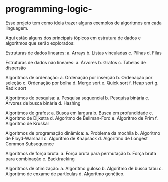 # programming-logic-

Esse projeto tem como ideia trazer alguns exemplos de algoritmos em cada linguagem. 

Aqui estão alguns dos principais tópicos em estrutura de dados e algoritmos que serão explorados:

Estruturas de dados lineares:
a. Arrays
b. Listas vinculadas
c. Pilhas
d. Filas

Estruturas de dados não lineares:
a. Árvores
b. Grafos
c. Tabelas de dispersão

Algoritmos de ordenação:
a. Ordenação por inserção
b. Ordenação por seleção
c. Ordenação por bolha
d. Merge sort
e. Quick sort
f. Heap sort
g. Radix sort

Algoritmos de pesquisa:
a. Pesquisa sequencial
b. Pesquisa binária
c. Árvores de busca binária
d. Hashing

Algoritmos de grafos:
a. Busca em largura
b. Busca em profundidade
c. Algoritmo de Dijkstra
d. Algoritmo de Bellman-Ford
e. Algoritmo de Prim
f. Algoritmo de Kruskal

Algoritmos de programação dinâmica:
a. Problema da mochila
b. Algoritmo de Floyd-Warshall
c. Algoritmo de Knapsack
d. Algoritmo de Longest Common Subsequence

Algoritmos de força bruta:
a. Força bruta para permutação
b. Força bruta para combinação
c. Backtracking

Algoritmos de otimização:
a. Algoritmo guloso
b. Algoritmo de busca tabu
c. Algoritmo de enxame de partículas
d. Algoritmo genético.
